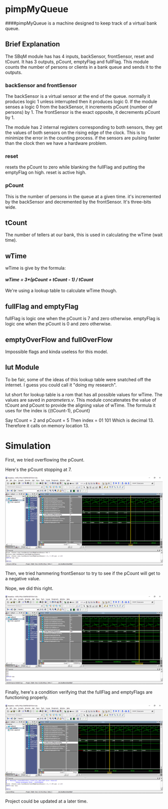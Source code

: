 # pimpMyQueue

####pimpMyQueue is a machine designed to keep track of a virtual bank queue.

## Brief Explanation

The SBqM module has has 4 inputs, backSensor, frontSensor, reset and tCount.
It has 3 outputs, pCount, emptyFlag and fullFlag.
This module counts the number of persons or clients in a bank queue and sends it to the outputs.


### backSensor and frontSensor

The backSensor is a virtual sensor at the end of the queue. normally it produces logic 1 unless interrupted then it produces logic 0.
If the module senses a logic 0 from the backSensor, it increments pCount (number of persons) by 1.
The frontSensor is the exact opposite, it decrements pCount by 1.

The module has 2 internal registers corresponding to both sensors, they get the values of both sensors on the rising edge of the clock.
This is to minimize the error in the counting process. if the sensors are pulsing faster than the clock then we have a hardware problem.

### reset

resets the pCount to zero while blanking the fullFlag and putting the emptyFlag on high.
reset is active high.

### pCount

This is the number of persons in the queue at a given time. it's incremented by the backSensor and decremented by the frontSensor.
It's three-bits wide.

## tCount

The number of tellers at our bank, this is used in calculating the wTime (wait time).

## wTime

wTime is give by the formula:

#### *wTime = 3\*(pCount + tCount - 1) / tCount*

We're using a lookup table to calculate wTime though.

## fullFlag and emptyFlag

fullFlag is logic one when the pCount is 7 and zero otherwise.
emptyFlag is logic one when the pCount is 0 and zero otherwise.

## emptyOverFlow and fullOverFlow

Impossible flags and kinda useless for this model.

## lut Module

To be fair, some of the ideas of this lookup table were snatched off the internet.
I guess you could call it "doing my research".

lut short for lookup table is a rom that has all possible values for wTime.
The values are saved in *parameters.v*.
This module concatenates the value of tCount and pCount to provide the aligning value of wTime.
The formula it uses for the index is {(tCount-1), pCount}

Say tCount = 2 and pCount = 5
Then index = 01 101
Which is decimal 13.
Therefore it calls on memory location 13.

# Simulation

First, we tried overflowing the pCount.

Here's the pCount stopping at 7.

![alt_text](https://github.com/OsamaAdam98/pimpMyQueue/blob/master/positiveOverFlowCondition.PNG)

Then, we tried hammering frontSensor to try to see if the pCount will get to a negative value.

Nope, we did this right.

![alt_text](https://github.com/OsamaAdam98/pimpMyQueue/blob/master/negativeOverFlowCondition.PNG)

Finally, here's a condition verifying that the fullFlag and emptyFlags are functioning properly.

![alt_text](https://github.com/OsamaAdam98/pimpMyQueue/blob/master/flagsFunctioningProperly.PNG)

Project could be updated at a later time.


